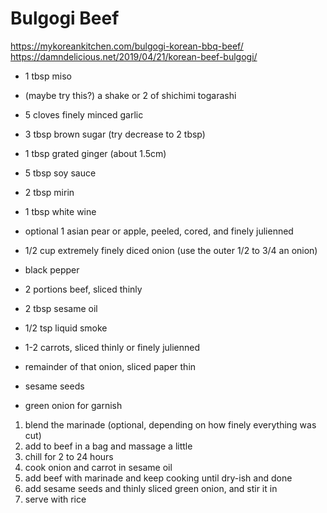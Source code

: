 # Bulgogi Beef

https://mykoreankitchen.com/bulgogi-korean-bbq-beef/
https://damndelicious.net/2019/04/21/korean-beef-bulgogi/

* 1 tbsp miso
* (maybe try this?) a shake or 2 of shichimi togarashi 
* 5 cloves finely minced garlic
* 3 tbsp brown sugar (try decrease to 2 tbsp)
* 1 tbsp grated ginger (about 1.5cm)
* 5 tbsp soy sauce
* 2 tbsp mirin
* 1 tbsp white wine
* optional 1 asian pear or apple, peeled, cored, and finely julienned
* 1/2 cup extremely finely diced onion (use the outer 1/2 to 3/4 an onion)
* black pepper
* 2 portions beef, sliced thinly

* 2 tbsp sesame oil
* 1/2 tsp liquid smoke
* 1-2 carrots, sliced thinly or finely julienned
* remainder of that onion, sliced paper thin
* sesame seeds
* green onion for garnish

1. blend the marinade (optional, depending on how finely everything was cut)
2. add to beef in a bag and massage a little
3. chill for 2 to 24 hours
4. cook onion and carrot in sesame oil
5. add beef with marinade and keep cooking until dry-ish and done
6. add sesame seeds and thinly sliced green onion, and stir it in
7. serve with rice